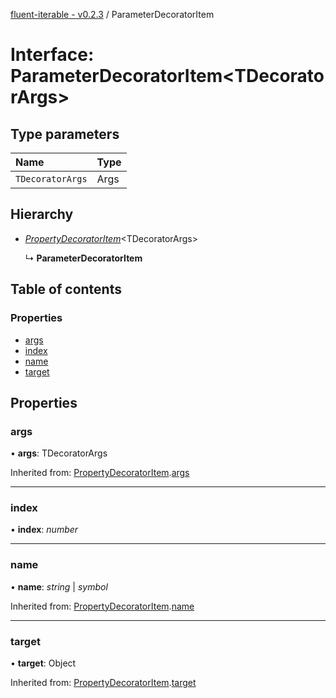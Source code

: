 [fluent-iterable - v0.2.3](../README.md) / ParameterDecoratorItem

# Interface: ParameterDecoratorItem<TDecoratorArgs\>

## Type parameters

Name | Type |
:------ | :------ |
`TDecoratorArgs` | Args |

## Hierarchy

* [*PropertyDecoratorItem*](propertydecoratoritem.md)<TDecoratorArgs\>

  ↳ **ParameterDecoratorItem**

## Table of contents

### Properties

- [args](parameterdecoratoritem.md#args)
- [index](parameterdecoratoritem.md#index)
- [name](parameterdecoratoritem.md#name)
- [target](parameterdecoratoritem.md#target)

## Properties

### args

• **args**: TDecoratorArgs

Inherited from: [PropertyDecoratorItem](propertydecoratoritem.md).[args](propertydecoratoritem.md#args)

___

### index

• **index**: *number*

___

### name

• **name**: *string* \| *symbol*

Inherited from: [PropertyDecoratorItem](propertydecoratoritem.md).[name](propertydecoratoritem.md#name)

___

### target

• **target**: Object

Inherited from: [PropertyDecoratorItem](propertydecoratoritem.md).[target](propertydecoratoritem.md#target)
